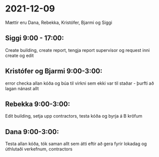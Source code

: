 # 2021-12-09
Mættir eru Dana, Rebekka, Kristófer, Bjarmi og Siggi 

## Siggi 9:00 - 17:00:

Create building, create report, tengja report supervisor og request inni create og edit

## Kristófer og Bjarmi 9:00-3:00:

error checka allan kóða og búa til virkni sem ekki var til staðar - þurfti að lagan nánast allt

## Rebekka 9:00-3:00:

Edit building, setja upp contractors, testa kóða og byrja á B kröfum

## Dana 9:00-3:00:

Testa allan kóða, tók saman allt sem átti eftir að gera fyrir lokadag og úthlutaði verkefnum, contractors
